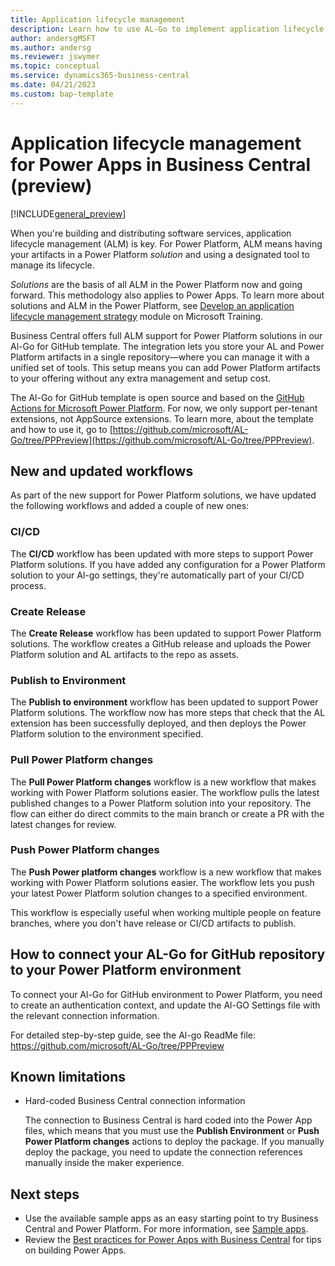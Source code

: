 ```yaml
---
title: Application lifecycle management
description: Learn how to use AL-Go to implement application lifecycle management (ALM) for your Power Apps 
author: andersgMSFT
ms.author: andersg
ms.reviewer: jswymer
ms.topic: conceptual
ms.service: dynamics365-business-central
ms.date: 04/21/2023
ms.custom: bap-template
---
```


# Application lifecycle management for Power Apps in Business Central (preview)

[!INCLUDE[general_preview](../developer/includes/general_preview.md)]

When you're building and distributing software services, application lifecycle management (ALM) is key. For Power Platform, ALM means having your artifacts in a Power Platform *solution* and using a designated tool to manage its lifecycle.

*Solutions* are the basis of all ALM in the Power Platform now and going forward. This methodology also applies to Power Apps. To learn more about solutions and ALM in the Power Platform, see [Develop an application lifecycle management strategy](/training/modules/application-lifecycle-management-strategy/) module on Microsoft Training.

Business Central offers full ALM support for Power Platform solutions in our Al-Go for GitHub template. The integration lets you store your AL and Power Platform artifacts in a single repository&mdash;where you can manage it with a unified set of tools. This setup means you can add Power Platform artifacts to your offering without any extra management and setup cost.  

The Al-Go for GitHub template is open source and based on the [GitHub Actions for Microsoft Power Platform](https://github.com/marketplace/actions/powerplatform-actions). For now, we only support per-tenant extensions, not AppSource extensions. To learn more, about the template and how to use it, go to [https://github.com/microsoft/AL-Go/tree/PPPreview](https://github.com/microsoft/AL-Go/tree/PPPreview).

## New and updated workflows

As part of the new support for Power Platform solutions, we have updated the following workflows and added a couple of new ones:

### CI/CD

The **CI/CD** workflow has been updated with more steps to support Power Platform solutions. If you have added any configuration for a Power Platform solution to your Al-go settings, they're automatically part of your CI/CD process.

### Create Release

The **Create Release** workflow has been updated to support Power Platform solutions. The workflow creates a GitHub release and uploads the Power Platform solution and AL artifacts to the repo as assets.

### Publish to Environment

The **Publish to environment** workflow has been updated to support Power Platform solutions. The workflow now has more steps that check that the AL extension has been successfully deployed, and then deploys the Power Platform solution to the environment specified.

### Pull Power Platform changes

The **Pull Power Platform changes** workflow is a new workflow that makes working with Power Platform solutions easier. The workflow pulls the latest published changes to a Power Platform solution into your repository. The flow can either do direct commits to the main branch or create a PR with the latest changes for review.

### Push Power Platform changes

The **Push Power platform changes** workflow is a new workflow that makes working with Power Platform solutions easier. The workflow lets you push your latest Power Platform solution changes to a specified environment.

This workflow is especially useful when working multiple people on feature branches, where you don't have release or CI/CD artifacts to publish.

## How to connect your AL-Go for GitHub repository to your Power Platform environment

To connect your Al-Go for GitHub environment to Power Platform, you need to create an authentication context, and update the Al-GO Settings file with the relevant connection information.

For detailed step-by-step guide, see the Al-go ReadMe file:  https://github.com/microsoft/AL-Go/tree/PPPreview

## Known limitations

- Hard-coded Business Central connection information  
  
  The connection to Business Central is hard coded into the Power App files, which means that you must use the **Publish Environment**  or **Push Power Platform changes** actions to deploy the package. If you manually deploy the package, you need to update the connection references manually inside the maker experience.

## Next steps

- Use the available sample apps as an easy starting point to try Business Central and Power Platform. For more information, see [Sample apps](power-apps-samples.md).
- Review the [Best practices for Power Apps with Business Central](power-apps-best-practices.md) for tips on building Power Apps.